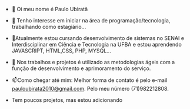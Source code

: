 - 👋 Oi meu nome é Paulo Ubiratã
- 👀 Tenho interesse em iniciar na área de programação/tecnologia, trabalhando como estagiário...
- 🌱Atualmente estou cursando desenvolvimento de sistemas no SENAI e Interdisciplinar em Ciência e Tecnologia na UFBA e estou aprendendo JAVASCRIPT, HTML,CSS, PHP, MYSQL...
- 💞️ Nos trabalhos e projetos é utilizado as metodologias ágeis com a função de desenvolvimento e aprimoramento do serviço.
- 📫Como chegar até mim: Melhor forma de contato é pelo e-mail pauloubirata2010@gmail.com. Pelo meu número (71)982212808.

- Tem poucos projetos, mas estou adicionando 

<!---
PauloUbirata/PauloUbirata is a ✨ special ✨ repository because its `README.md` (this file) appears on your GitHub profile.
You can click the Preview link to take a look at your changes.
--->
